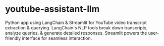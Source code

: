 # youtube-assistant-llm
Python app using LangChain &amp; Streamlit for YouTube video transcript extraction &amp; querying. LangChain's NLP tools break down transcripts, analyze queries, &amp; generate detailed responses. Streamlit powers the user-friendly interface for seamless interaction.
